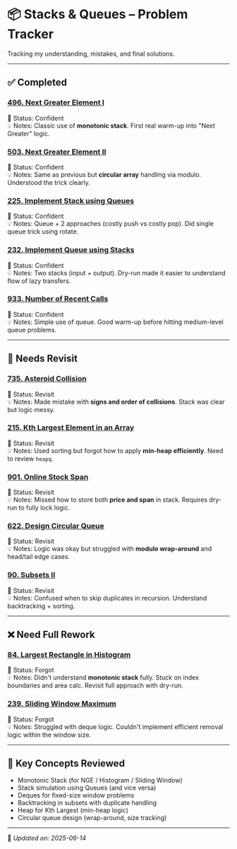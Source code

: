 # 📦 Stacks & Queues – Problem Tracker

Tracking my understanding, mistakes, and final solutions.

---

## ✅ Completed

### [496. Next Greater Element I](https://leetcode.com/problems/next-greater-element-i/)
📌 Status: Confident  
💡 Notes: Classic use of **monotonic stack**. First real warm-up into "Next Greater" logic.

### [503. Next Greater Element II](https://leetcode.com/problems/next-greater-element-ii/)
📌 Status: Confident  
💡 Notes: Same as previous but **circular array** handling via modulo. Understood the trick clearly.

### [225. Implement Stack using Queues](https://leetcode.com/problems/implement-stack-using-queues/)
📌 Status: Confident  
💡 Notes: Queue + 2 approaches (costly push vs costly pop). Did single queue trick using rotate.

### [232. Implement Queue using Stacks](https://leetcode.com/problems/implement-queue-using-stacks/)
📌 Status: Confident  
💡 Notes: Two stacks (input + output). Dry-run made it easier to understand flow of lazy transfers.

### [933. Number of Recent Calls](https://leetcode.com/problems/number-of-recent-calls/)
📌 Status: Confident  
💡 Notes: Simple use of queue. Good warm-up before hitting medium-level queue problems.

---

## 🔁 Needs Revisit

### [735. Asteroid Collision](https://leetcode.com/problems/asteroid-collision/)
📌 Status: Revisit  
💡 Notes: Made mistake with **signs and order of collisions**. Stack was clear but logic messy.

### [215. Kth Largest Element in an Array](https://leetcode.com/problems/kth-largest-element-in-an-array/)
📌 Status: Revisit  
💡 Notes: Used sorting but forgot how to apply **min-heap efficiently**. Need to review `heapq`.

### [901. Online Stock Span](https://leetcode.com/problems/online-stock-span/)
📌 Status: Revisit  
💡 Notes: Missed how to store both **price and span** in stack. Requires dry-run to fully lock logic.

### [622. Design Circular Queue](https://leetcode.com/problems/design-circular-queue/)
📌 Status: Revisit  
💡 Notes: Logic was okay but struggled with **modulo wrap-around** and head/tail edge cases.

### [90. Subsets II](https://leetcode.com/problems/subsets-ii/)
📌 Status: Revisit  
💡 Notes: Confused when to skip duplicates in recursion. Understand backtracking + sorting.

---

## ❌ Need Full Rework

### [84. Largest Rectangle in Histogram](https://leetcode.com/problems/largest-rectangle-in-histogram/)
📌 Status: Forgot  
💡 Notes: Didn't understand **monotonic stack** fully. Stuck on index boundaries and area calc. Revisit full approach with dry-run.

### [239. Sliding Window Maximum](https://leetcode.com/problems/sliding-window-maximum/)
📌 Status: Forgot  
💡 Notes: Struggled with deque logic. Couldn't implement efficient removal logic within the window size.

---

## 🧠 Key Concepts Reviewed

- Monotonic Stack (for NGE / Histogram / Sliding Window)  
- Stack simulation using Queues (and vice versa)  
- Deques for fixed-size window problems  
- Backtracking in subsets with duplicate handling  
- Heap for Kth Largest (min-heap logic)  
- Circular queue design (wrap-around, size tracking)

---

📝 *Updated on: 2025-06-14*
